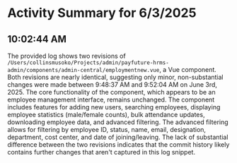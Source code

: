 # Activity Summary for 6/3/2025

## 10:02:44 AM
The provided log shows two revisions of `/Users/collinsmusoko/Projects/admin/payfuture-hrms-admin/components/admin-central/employmentnew.vue`, a Vue component.  Both revisions are nearly identical, suggesting only minor, non-substantial changes were made between 9:48:37 AM and 9:52:04 AM on June 3rd, 2025.  The core functionality of the component, which appears to be an employee management interface, remains unchanged. The component includes features for adding new users, searching employees, displaying employee statistics (male/female counts), bulk attendance updates, downloading employee data, and advanced filtering. The advanced filtering allows for filtering by employee ID, status, name, email, designation, department, cost center, and date of joining/leaving.  The lack of substantial difference between the two revisions indicates that the commit history likely contains further changes that aren't captured in this log snippet.
